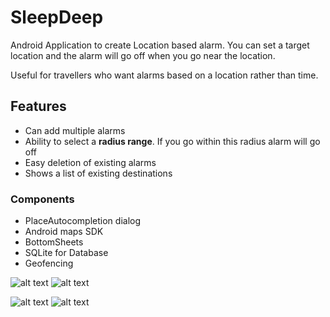 # SleepDeep

Android Application to create Location based alarm. You can set a target location and the alarm will go off when you go near the location.

Useful for travellers who want alarms based on a location rather than time. 

## Features

* Can add multiple alarms 
* Ability to select a **radius range**. If you go within this radius alarm will go off
* Easy deletion of existing alarms
* Shows a list of existing destinations

### Components

* PlaceAutocompletion dialog
* Android maps SDK
* BottomSheets
* SQLite for Database 
* Geofencing

![alt text](https://user-images.githubusercontent.com/7611872/44025813-bfb62090-9f0e-11e8-917a-6d4aadaa66c6.jpg) 
![alt text](https://user-images.githubusercontent.com/7611872/44025815-c0f6f308-9f0e-11e8-82ce-69842b016cd8.jpg)

![alt text](https://user-images.githubusercontent.com/7611872/44025818-c2989414-9f0e-11e8-9cbd-7d17baba8cdd.jpg)
![alt text](https://user-images.githubusercontent.com/7611872/44026141-b93d39b4-9f0f-11e8-91f9-cacfb6630bed.jpg)
